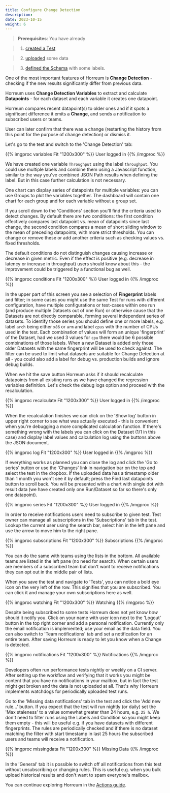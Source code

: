 ```yaml
---
title: Configure Change Detection
description: 
date: 2023-10-15
weight: 6
---
```


> **Prerequisites**: You have already 

> 1. [created a Test](/docs/tasks/create-new-test/)

> 2. [uploaded](/docs/tasks/upload-run/) some data

> 3. [defined the Schema](/docs/tasks/define-schema-and-views/) with some labels.


One of the most important features of Horreum is **Change Detection** - checking if the new results significantly differ from previous data. 

Horreum uses **Change Detection Variables** to extract and calculate **Datapoints** - for each dataset and each variable it creates one datapoint. 

Horreum compares recent datapoint(s) to older ones and if it spots a significant difference it emits a **Change**, and sends a notification to subscribed users or teams. 

User can later confirm that there was a change (restarting the history from this point for the purpose of change detection) or dismiss it.

Let's go to the test and switch to the 'Change Detection' tab:

{{% imgproc variables Fit "1200x300" %}}
User logged in
{{% /imgproc %}}

We have created one variable `Throughput` using the label `throughput`. You could use multiple labels and combine them using a Javascript function, similar to the way you've combined JSON Path results when defining the label. But in this case further calculation is not necessary.

One chart can display series of datapoints for multiple variables: you can use Groups to plot the variables together. The dashboard will contain one chart for each group and for each variable without a group set.

If you scroll down to the 'Conditions' section you'll find the criteria used to detect changes. By default there are two conditions: the first condition effectively compares last datapoint vs. mean of datapoints since last change, the second condition compares a mean of short sliding window to the mean of preceding datapoints, with more strict thresholds. You can change or remove these or add another criteria such as checking values vs. fixed thresholds.

The default conditions do not distinguish changes causing increase or decrease in given metric. Even if the effect is positive (e.g. decrease in latency or increase in throughput) users should know about this - the improvement could be triggered by a functional bug as well.

{{% imgproc conditions Fit "1200x300" %}}
User logged in
{{% /imgproc %}}


In the upper part of this screen you see a selection of **Fingerprint** labels and filter; in some cases you might use the same Test for runs with different configuration, have multiple configurations or test-cases within one run (and produce multiple Datasets out of one Run) or otherwise cause that the Datasets are not directly comparable, forming several independent series of datasets. To identify those series you should define one or more labels, e.g. label `arch` being either `x86` or `arm` and label `cpus` with the number of CPUs used in the test. Each combination of values will form an unique 'fingerprint' of the Dataset, had we used 3 values for `cpu` there would be 6 possible combinations of those labels. When a new Dataset is added only those older Datasets with the same fingerprint will be used to check against. The filter can be used to limit what datasets are suitable for Change Detection at all - you could also add a label for debug vs. production builds and ignore debug builds.

When we hit the save button Horreum asks if it should recalculate datapoints from all existing runs as we have changed the regression variables definition. Let's check the debug logs option and proceed with the recalculation.

{{% imgproc recalculate Fit "1200x300" %}}
User logged in
{{% /imgproc %}}

When the recalculation finishes we can click on the 'Show log' button in upper right corner to see what was actually executed - this is convenient when you're debugging a more complicated calculation function. If there's something wrong with the labels you can click on the Dataset (1/1 in this case) and display label values and calculation log using the buttons above the JSON document.

{{% imgproc log Fit "1200x300" %}}
User logged in
{{% /imgproc %}}

If everything works as planned you can close the log and click the 'Go to series' button or use the 'Changes' link in navigation bar on the top and select the test in the dropbox. If the uploaded data has a timestamp older than 1 month you won't see it by default; press the Find last datapoints button to scroll back. You will be presented with a chart with single dot with result data (we have created only one Run/Dataset so far so there's only one datapoint).

{{% imgproc series Fit "1200x300" %}}
User logged in
{{% /imgproc %}}


In order to receive notifications users need to subscribe to given test. Test owner can manage all subscriptions in the 'Subscriptions' tab in the test. Lookup the current user using the search bar, select him in the left pane and use the arrow to move him to the right pane.

{{% imgproc subscriptions Fit "1200x300" %}}
Subscriptions
{{% /imgproc %}}

You can do the same with teams using the lists in the bottom. All available teams are listed in the left pane (no need for search). When certain users are members of a subscribed team but don't want to receive notifications they can opt out in the middle pair of lists.

When you save the test and navigate to 'Tests', you can notice a bold eye icon on the very left of the row. This signifies that you are subscribed. You can click it and manage your own subscriptions here as well.

{{% imgproc watching Fit "1200x300" %}}
Watching
{{% /imgproc %}}

Despite being subscribed to some tests Horreum does not yet know _how_ should it notify you. Click on your name with user icon next to the 'Logout' button in the top right corner and add a personal notification. Currently only the email notification is implemented; use your email as the data field. You can also switch to 'Team notifications' tab and set a notification for an entire team. After saving Horreum is ready to let you know when a Change is detected.

{{% imgproc notifications Fit "1200x300" %}}
Notifications
{{% /imgproc %}}

Developers often run performance tests nightly or weekly on a CI server. After setting up the workflow and verifying that it works you might be content that you have no notifications in your mailbox, but in fact the test might get broken and the data is not uploaded at all. That's why Horreum implements watchdogs for periodically uploaded test runs.

Go to the 'Missing data notifications' tab in the test and click the 'Add new rule...' button. If you expect that the test will run nightly (or daily) set the 'Max staleness' to a value somewhat greater than 24 hours, e.g. `25 h`. We don't need to filter runs using the Labels and Condition so you might keep them empty - this will be useful e.g. if you have datasets with different fingerprints. The rules are periodically checked and if there is no dataset matching the filter with start timestamp in last 25 hours the subscribed users and teams will receive a notification.

{{% imgproc missingdata Fit "1200x300" %}}
Missing Data
{{% /imgproc %}}

In the 'General' tab it is possible to switch off all notifications from this test without unsubscribing or changing rules. This is useful e.g. when you bulk upload historical results and don't want to spam everyone's mailbox.

You can continue exploring Horreum in the [Actions guide](./actions.html).

